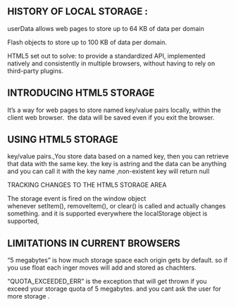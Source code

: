


## HISTORY OF LOCAL STORAGE :


userData allows web pages to store up to 64 KB of data per domain


Flash objects to store up to 100 KB of data per domain.

HTML5 set out to solve: to provide a standardized API, implemented natively and consistently in multiple browsers, without having to rely on third-party plugins.

## INTRODUCING HTML5 STORAGE

It’s a way for web pages to store named key/value pairs locally, within the client web browser.  the data will be saved even if you exit the browser.

## USING HTML5 STORAGE

key/value pairs.,You store data based on a named key, then you can retrieve that data with the same key. the key is astring and the data can be anything and you can call it with the key name ,non-existent key will return null

TRACKING CHANGES TO THE HTML5 STORAGE AREA

The storage event is fired on the window object whenever setItem(), removeItem(), or clear() is called and actually changes something. and it is supported everywhere the localStorage object is supported,

## LIMITATIONS IN CURRENT BROWSERS

“5 megabytes” is how much storage space each origin gets by default. so if you use float each inger moves will add and stored as chachters.

“QUOTA_EXCEEDED_ERR” is the exception that will get thrown if you exceed your storage quota of 5 megabytes. and you cant ask the user for more storage .











